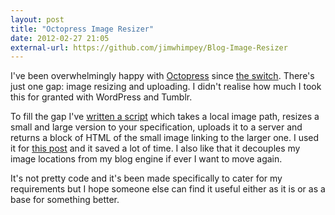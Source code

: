 ```yaml
---
layout: post
title: "Octopress Image Resizer"
date: 2012-02-27 21:05
external-url: https://github.com/jimwhimpey/Blog-Image-Resizer
---
```


I've been overwhelmingly happy with [Octopress](http://octopress.org/) since [the switch](http://valhallaisland.com/blog/2012/octopress/). There's just one gap: image resizing and uploading. I didn't realise how much I took this for granted with WordPress and Tumblr.

To fill the gap I've [written a script](https://github.com/jimwhimpey/Blog-Image-Resizer) which takes a local image path, resizes a small and large version to your specification, uploads it to a server and returns a block of HTML of the small image linking to the larger one. I used it for [this post](http://valhallaisland.com/blog/2012/microsoft-apple-web/) and it saved a lot of time. I also like that it decouples my image locations from my blog engine if ever I want to move again.

It's not pretty code and it's been made specifically to cater for my requirements but I hope someone else can find it useful either as it is or as a base for something better.